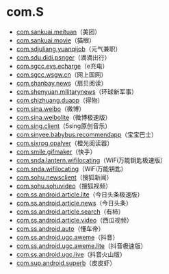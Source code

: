 # com.S

- [com.sankuai.meituan](./com.sankuai.meituan/readme.md)（美团）
- [com.sankuai.movie](./com.sankuai.movie/readme.md)（猫眼）
- [com.sdjuliang.yuanqijob](./com.sdjuliang.yuanqijob/readme.md)（元气兼职）
- [com.sdu.didi.psnger](./com.sdu.didi.psnger/readme.md)（滴滴出行）
- [com.sgcc.evs.echarge](./com.sgcc.evs.echarge/readme.md)（e充电）
- [com.sgcc.wsgw.cn](./com.sgcc.wsgw.cn/readme.md)（网上国网）
- [com.shanbay.news](./com.shanbay.news/readme.md)（扇贝阅读）
- [com.shenyuan.militarynews](./com.shenyuan.militarynews/readme.md)（环球新军事）
- [com.shizhuang.duapp](./com.shizhuang.duapp/readme.md)（得物）
- [com.sina.weibo](./com.sina.weibo/readme.md)（微博）
- [com.sina.weibolite](./com.sina.weibolite/readme.md)（微博极速版）
- [com.sing.client](./com.sing.client/readme.md)（5sing原创音乐）
- [com.sinyee.babybus.recommendapp](./com.sinyee.babybus.recommendapp/readme.md)（宝宝巴士）
- [com.sixrpg.opalyer](./com.sixrpg.opalyer/readme.md)（橙光阅读器）
- [com.smile.gifmaker](./com.smile.gifmaker/readme.md)（快手）
- [com.snda.lantern.wifilocating](./com.snda.lantern.wifilocating/readme.md)（WiFi万能钥匙极速版）
- [com.snda.wifilocating](./com.snda.wifilocating/readme.md)（WiFi万能钥匙）
- [com.sohu.newsclient](./com.sohu.newsclient/readme.md)（搜狐新闻）
- [com.sohu.sohuvideo](./com.sohu.sohuvideo/readme.md)（搜狐视频）
- [com.ss.android.article.lite](./com.ss.android.article.lite/readme.md)（今日头条极速版）
- [com.ss.android.article.news](./com.ss.android.article.news/readme.md)（今日头条）
- [com.ss.android.article.search](./com.ss.android.article.search/readme.md)（有柿）
- [com.ss.android.article.video](./com.ss.android.article.video/readme.md)（西瓜视频）
- [com.ss.android.auto](./com.ss.android.auto/readme.md)（懂车帝）
- [com.ss.android.ugc.aweme](./com.ss.android.ugc.aweme/readme.md)（抖音）
- [com.ss.android.ugc.aweme.lite](./com.ss.android.ugc.aweme.lite/readme.md)（抖音极速版）
- [com.ss.android.ugc.live](./com.ss.android.ugc.live/readme.md)（抖音火山版）
- [com.sup.android.superb](./com.sup.android.superb/readme.md)（皮皮虾）

